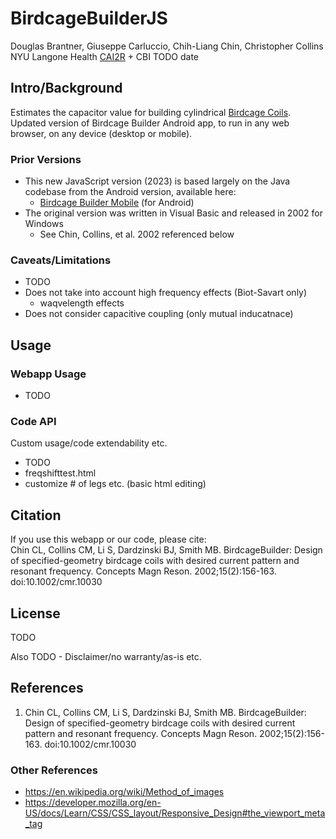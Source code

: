 # BirdcageBuilderJS
Douglas Brantner, Giuseppe Carluccio, Chih-Liang Chin, Christopher Collins  
NYU Langone Health [CAI2R](https://cai2r.net) + CBI
TODO date


## Intro/Background
Estimates the capacitor value for building cylindrical [Birdcage Coils](https://mriquestions.com/birdcage-coil.html).  
Updated version of Birdcage Builder Android app, to run in any web browser, on any device (desktop or mobile).

### Prior Versions
- This new JavaScript version (2023) is based largely on the Java codebase from the Android version, available here:
  - [Birdcage Builder Mobile](https://cai2r.net/resources/birdcagebuilder-mobile/) (for Android)
- The original version was written in Visual Basic and released in 2002 for Windows
  - See Chin, Collins, et al. 2002 referenced below

### Caveats/Limitations
- TODO
- Does not take into account high frequency effects (Biot-Savart only)
  -   waqvelength effects
-   Does not consider capacitive coupling (only mutual inducatnace)

## Usage

### Webapp Usage
- TODO

### Code API
Custom usage/code extendability etc.
- TODO
- freqshifttest.html
- customize # of legs etc. (basic html editing)

## Citation
If you use this webapp or our code, please cite:  
Chin CL, Collins CM, Li S, Dardzinski BJ, Smith MB. BirdcageBuilder: Design of specified-geometry birdcage coils with desired current pattern and resonant frequency. Concepts Magn Reson. 2002;15(2):156-163. doi:10.1002/cmr.10030

## License
TODO

Also TODO - Disclaimer/no warranty/as-is etc.

## References
1. Chin CL, Collins CM, Li S, Dardzinski BJ, Smith MB. BirdcageBuilder: Design of specified-geometry birdcage coils with desired current pattern and resonant frequency. Concepts Magn Reson. 2002;15(2):156-163. doi:10.1002/cmr.10030

### Other References
- https://en.wikipedia.org/wiki/Method_of_images
- https://developer.mozilla.org/en-US/docs/Learn/CSS/CSS_layout/Responsive_Design#the_viewport_meta_tag
